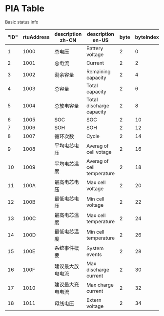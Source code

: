 # PIA Table
Basic status info


| **"ID"** | **rtuAddress** | **description zh-CN** | **description en-US**      | **byte** | **byteIndex** | **unit** | **scale** | **hasSign** | **isDisplay** | **datatype** | **inHistory** |
|----------|----------------|-----------------------|----------------------------|----------|---------------|----------|-----------|-------------|---------------|--------------|---------------|
| 1        | 1000           | 总电压                   | Battery voltage            | 2        | 0             | V        | 0.01      | 0           | 1             | MainInfo     | 1             |
| 2        | 1001           | 总电流                   | Current                    | 2        | 2             | A        | 0.01      | 1           | 1             | MainInfo     | 1             |
| 3        | 1002           | 剩余容量                  | Remaining capacity         | 2        | 4             | Ah       | 0.01      | 0           | 1             | OtherInfo    | 1             |
| 4        | 1003           | 总容量                   | Total capacity             | 2        | 6             | Ah       | 0.01      | 0           | 1             | OtherInfo    | 0             |
| 5        | 1004           | 总放电容量                 | Total discharge capacity   | 2        | 8             | Ah       | 10        | 0           | 1             | OtherInfo    | 0             |
| 6        | 1005           | SOC                   | SOC                        | 2        | 10            | %        | 0.1       | 0           | 1             | MainInfo     | 0             |
| 7        | 1006           | SOH                   | SOH                        | 2        | 12            | %        | 0.1       | 0           | 1             | OtherInfo    | 0             |
| 8        | 1007           | 循环次数                  | Cycle                      | 2        | 14            | times    | 1         | 0           | 1             | OtherInfo    | 0             |
| 9        | 1008           | 平均电芯电压                | Averag of cell votage      | 2        | 16            | V        | 0.001     | 0           | 1             | MainInfo     | 0             |
| 10       | 1009           | 平均电芯温度                | Averag of cell temperature | 2        | 18            | ℃        | 0.1       | 0           | 1             | OtherInfo    | 0             |
| 11       | 100A           | 最高电芯电压                | Max cell voltage           | 2        | 20            | V        | 0.001     | 0           | 1             | MainInfo     | 0             |
| 12       | 100B           | 最低电芯电压                | Min cell voltage           | 2        | 22            | V        | 0.001     | 0           | 1             | MainInfo     | 0             |
| 13       | 100C           | 最高电芯温度                | Max cell temperature       | 2        | 24            | ℃        | 0.1       | 0           | 1             | OtherInfo    | 0             |
| 14       | 100D           | 最低电芯温度                | Min cell temperature       | 2        | 26            | ℃        | 0.1       | 0           | 1             | OtherInfo    | 0             |
| 15       | 100E           | 系统事件概要                | System events              | 2        | 28            |          | 1         | 0           | 0             | OtherInfo    | 0             |
| 16       | 100F           | 建议最大放电电流              | Max discharge current      | 2        | 30            | A        | 1         | 0           | 1             | OtherInfo    | 0             |
| 17       | 1010           | 建议最大充电电流              | Max charge current         | 2        | 32            | A        | 1         | 0           | 1             | OtherInfo    | 0             |
| 18       | 1011           | 母线电压                  | Extern voltage             | 2        | 34            | V        | 0.001     | 0           | 0             | OtherInfo    | 0             |
